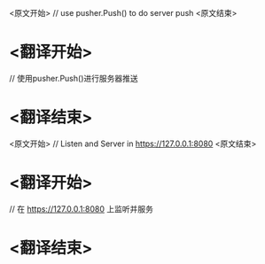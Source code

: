 
<原文开始>
// use pusher.Push() to do server push
<原文结束>

# <翻译开始>
// 使用pusher.Push()进行服务器推送
# <翻译结束>


<原文开始>
// Listen and Server in https://127.0.0.1:8080
<原文结束>

# <翻译开始>
// 在 https://127.0.0.1:8080 上监听并服务
# <翻译结束>

